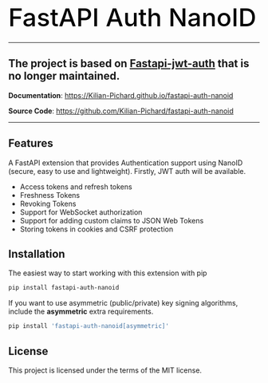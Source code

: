 <h1 align="left" style="margin-bottom: 20px; font-weight: 500; font-size: 50px; color: black;">
  FastAPI Auth NanoID
</h1>

---

<h2> The project is based on <a href="https://pypi.org/project/fastapi-jwt-auth/" target="_blank">Fastapi-jwt-auth</a> that is no longer maintained.</h2>

**Documentation**: <a href="https://Kilian-Pichard.github.io/fastapi-auth-nanoid" target="_blank">https://Kilian-Pichard.github.io/fastapi-auth-nanoid</a>

**Source Code**: <a href="https://github.com/Kilian-Pichard/fastapi-auth-nanoid" target="_blank">https://github.com/Kilian-Pichard/fastapi-auth-nanoid</a>

---

## Features

A FastAPI extension that provides Authentication support using NanoID (secure, easy to use and lightweight).
Firstly, JWT auth will be available.

- Access tokens and refresh tokens
- Freshness Tokens
- Revoking Tokens
- Support for WebSocket authorization
- Support for adding custom claims to JSON Web Tokens
- Storing tokens in cookies and CSRF protection

## Installation

The easiest way to start working with this extension with pip

```bash
pip install fastapi-auth-nanoid
```

If you want to use asymmetric (public/private) key signing algorithms, include the <b>asymmetric</b> extra requirements.

```bash
pip install 'fastapi-auth-nanoid[asymmetric]'
```

## License

This project is licensed under the terms of the MIT license.
